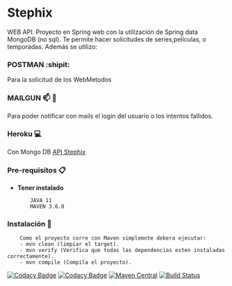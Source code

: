 # Stephix
WEB API. Proyecto en Spring web con la utilización de Spring data MongoDB (no sql). Te permite hacer solicitudes de series,películas, o temporadas.
Además se utilizo:

### POSTMAN :shipit:
Para la solicitud de los WebMetodos

### MAILGUN :mailbox: :love_letter:
Para poder notificar con mails el login del usuario o los intentos fallidos.

### Heroku :computer:
Con Mongo DB
<a href="https://stephix.herokuapp.com/" target="_blank"> API Stephix <a>
 
### Pre-requisitos 📋

* **Tener instalado**
    ```
        JAVA 11
        MAVEN 3.6.0
    ```

### Instalación 🔧
    
        Como el proyecto corre con Maven simplemnte debera ejecutar:
        - mvn clean (limpiar el target).
        - mvn verify (Verifica que todas las dependencias esten instaladas correctamente).
        - mvn compile (Compila el proyecto).
    

[![Codacy Badge](https://app.codacy.com/project/badge/Grade/687cd503413e43798e6e900a90dd561e)](https://www.codacy.com/manual/Stephaaniie/Stephix?utm_source=github.com&amp;utm_medium=referral&amp;utm_content=Stephaaniie/Stephix&amp;utm_campaign=Badge_Grade)
[![Codacy Badge](https://api.codacy.com/project/badge/Coverage/1c524e61cd8640e79b80d406eda8754b)](https://www.codacy.com/manual/Stephaaniie/Stephix?utm_source=github.com&amp;utm_medium=referral&amp;utm_content=Stephaaniie/Stephix&amp;utm_campaign=Badge_Coverage)
[![Maven Central](https://maven-badges.herokuapp.com/maven-central/com.codacy/codacy-coverage-reporter/badge.svg)](https://maven-badges.herokuapp.com/maven-central/com.codacy/codacy-coverage-reporter)
[![Build Status](https://travis-ci.org/Stephaaniie/Stephix.svg?branch=master)](https://travis-ci.org/Stephaaniie/Stephix)